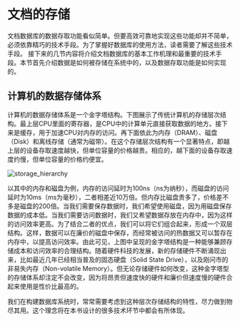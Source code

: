 # 文档的存储

文档数据库的数据存取功能看似简单。但要高效可靠地实现这些功能却并不简单，必须依靠精巧的技术手段。为了掌握好数据库的使用方法，读者需要了解这些技术手段。
接下来的几节内容将介绍文档数据库的基本工作机理和最重要的技术手段。本节首先介绍数据是如何被存储在系统中的，以及数据存取功能是如何实现的。

## 计算机的数据存储体系

计算机的数据存储体系是一个金字塔结构。下图展示了传统计算机的存储层次结构。最上层CPU里面的寄存器，是CPU中的计算单元直接获取数据的地方。接下来是缓存，用于加速CPU对内存的访问。再下面依此为内存（DRAM）、磁盘（Disk）和离线存储（通常为磁带）。在这个存储层次结构有一个显著特点，即越上层的设备存取速度越快，但单位容量的价格越贵。相应的，越下面的设备存取速度约慢，但单位容量的价格约便宜。

![storage_hierarchy](https://i.pinimg.com/originals/55/71/33/55713334e2109df8fdf635edf511ad23.png)

以其中的内存和磁盘为例，内存的访问延时为100ns（ns为纳秒），而磁盘的访问延时为10ms（ms为毫秒），二者相差近10万倍。但内存比磁盘贵多了，价格差不多是磁盘的200倍。当我们需要保存数据时，我们希望使用磁盘，因为用磁盘保存数据的成本低。当我们需要访问数据时，我们又希望数据存放在内存中，因为这样的访问效率更高。为了结合二者的优点，我们可以将它们组合起来，形成一个双层结构。这样，数据可以在廉价的磁盘中保存，而经常被访问的热数据又可以暂存在内存中，以提高访问效率。由此可见，上图中呈现的金字塔结构是一种能够兼顾存储成本和访问效率的合理结构。随着硬件科技的发展，新的存储硬件不断涌现出来，比如最近几年已经相当普及的固态硬盘（Solid State Drive），以及刚问市的非易失内存（Non-volatile Memory）。但无论存储硬件如何改变，这种金字塔型的存储体系却注定不会改变，因为将昂贵但速度快的硬件和廉价但速度慢的硬件合起来使用是性价比最高的。

我们在构建数据库系统时，常常需要考虑到这种层次存储结构的特性，尽力做到物尽其用。这个理念将在本书设计的很多技术环节中都会有所体现。


